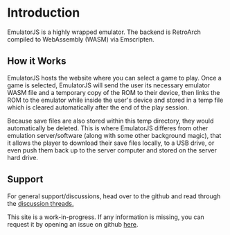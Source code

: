 # Introduction

EmulatorJS is a highly wrapped emulator. The backend is RetroArch compiled to WebAssembly (WASM) via Emscripten.

## How it Works

EmulatorJS hosts the website where you can select a game to play. Once a game is selected, EmulatorJS will send the user its necessary emulator WASM file and a temporary copy of the ROM to their device, then links the ROM to the emulator while inside the user's device and stored in a temp file which is cleared automatically after the end of the play session.

Because save files are also stored within this temp directory, they would automatically be deleted. This is where EmulatorJS differes from other emulation server/software (along with some other background magic), that it allows the player to download their save files locally, to a USB drive, or even push them back up to the server computer and stored on the server hard drive.

## Support
For general support/discussions, head over to the github and read through the [discussion threads.](https://github.com/EmulatorJS/EmulatorJS/discussions)

This site is a work-in-progress. If any information is missing, you can request it by opening an issue on github [here](https://github.com/EmulatorJS/EmulatorJS/issues).